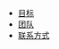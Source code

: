 <!-- 侧边栏 docs/_sidebar.md -->
* [目标](aboutus/aim.md)
* [团队](aboutus/team.md)
* [联系方式](aboutus/contact.md)





  